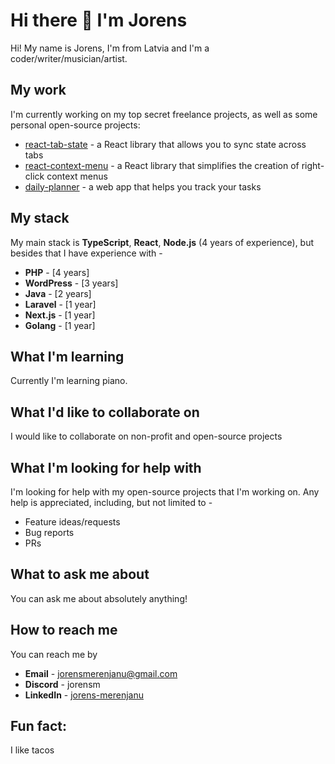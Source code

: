 # Hi there 👋 I'm Jorens

Hi! My name is Jorens, I'm from Latvia and I'm a coder/writer/musician/artist.

## My work

I'm currently working on my top secret freelance projects, as well as some personal open-source
projects:
 * [react-tab-state](https://github.com/Printy-Studios/react-tab-state) - a React library that allows you to sync state across tabs
 * [react-context-menu](https://github.com/Printy-Studios/react-context-menu) - a React library that simplifies the creation of right-click context menus
 * [daily-planner](https://github.com/Printy-Studios/daily-planner) - a web app that helps you track your tasks

## My stack

My main stack is **TypeScript**, **React**, **Node.js** (4 years of experience), but besides that I have experience with -

  * **PHP** - [4 years]
  * **WordPress** - [3 years]
  * **Java** - [2 years]
  * **Laravel** - [1 year]
  * **Next.js** - [1 year]
  * **Golang** - [1 year]

## What I'm learning

Currently I'm learning piano.

## What I'd like to collaborate on

I would like to collaborate on non-profit and open-source projects

## What I'm looking for help with

I'm looking for help with my open-source projects that I'm working on. Any help is appreciated, including, but not limited to -

 * Feature ideas/requests
 * Bug reports
 * PRs

## What to ask me about

You can ask me about absolutely anything!

## How to reach me

You can reach me by 
  * **Email** - [jorensmerenjanu@gmail.com](mailto:jorensmerenjanu@gmail.com)
  * **Discord** - jorensm
  * **LinkedIn** - [jorens-merenjanu](https://www.linkedin.com/in/jorens-merenjanu-70195b217)

## Fun fact:

I like tacos

<!--
**JorensM/JorensM** is a ✨ _special_ ✨ repository because its `README.md` (this file) appears on your GitHub profile.

Here are some ideas to get you started:

- 🔭 I’m currently working on ...
- 🌱 I’m currently learning ...
- 👯 I’m looking to collaborate on ...
- 🤔 I’m looking for help with ...
- 💬 Ask me about ...
- 📫 How to reach me: ...
- 😄 Pronouns: ...
- ⚡ Fun fact: ...
-->
